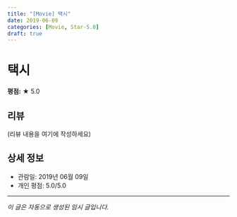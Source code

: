 ```yaml
---
title: "[Movie] 택시"
date: 2019-06-09
categories: [Movie, Star-5.0]
draft: true
---
```


# 택시

**평점:** ★ 5.0

## 리뷰

(리뷰 내용을 여기에 작성하세요)

## 상세 정보

- 관람일: 2019년 06월 09일
- 개인 평점: 5.0/5.0

---

*이 글은 자동으로 생성된 임시 글입니다.*
